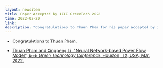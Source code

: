 ```yaml
---
layout: newsitem
title: Paper Accepted by IEEE GreenTech 2022
time: 2022-02-20
link: 
description: "Congratulations to Thuan Pham for his paper accepted by IEEE Green Technology conference."
---
```


* Congratulations to <a href="/people/Thuan-Pham" class="off">Thuan Pham</a>.

* <a href="/papers/ThuanP-NN-PF/" class="off">Thuan Pham and Xingpeng Li, "Neural Network-based Power Flow Model", *IEEE Green Technology Conference*, Houston, TX, USA, Mar. 2022.</a>


